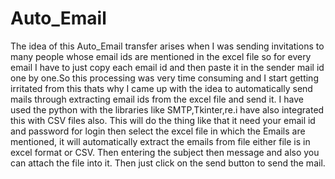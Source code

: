 # Auto_Email
The idea of this Auto_Email transfer arises when I was sending invitations to many people whose email ids are mentioned in the excel file so for every email I have to just copy each email id and then paste it in the sender mail id one by one.So this processing was very time consuming and I start getting irritated from this thats why I came up with the idea to automatically send mails through extracting email ids from the excel file and send it. I have used the python with the libraries like SMTP,Tkinter,re.i have also integrated this with CSV files also. 
This will do the thing like that it need your email id and password for login then select the excel file in which the Emails are mentioned, it will automatically extract the emails from file either file is in excel format or CSV. Then entering the subject then message and also you can attach the file into it. Then just click on the send button to send the mail.

